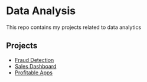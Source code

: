 # Data Analysis

This repo contains my projects related to data analytics

## Projects

  - [Fraud Detection]()
  - [Sales Dashboard]()
  - [Profitable Apps]()
